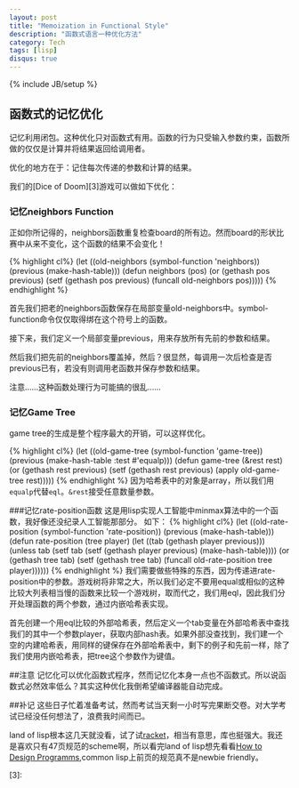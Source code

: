 ```yaml
---
layout: post
title: "Memoization in Functional Style"
description: "函数式语言一种优化方法"
category: Tech
tags: [lisp]
disqus: true
---
```

{% include JB/setup %}
## 函数式的记忆优化
记忆利用闭包。这种优化只对函数式有用。函数的行为只受输入参数约束，函数所做的仅仅是计算并将结果返回给调用者。

优化的地方在于：记住每次传递的参数和计算的结果。

我们的[Dice of Doom][3]游戏可以做如下优化：

### 记忆neighbors Function
正如你所记得的，neighbors函数重复检查board的所有边。然而board的形状比赛中从来不变化，这个函数的结果不会变化！

{% highlight cl%}
(let ((old-neighbors (symbol-function 'neighbors))
      (previous (make-hash-table)))
  (defun neighbors (pos)
    (or (gethash pos previous)
        (setf (gethash pos previous) (funcall old-neighbors pos)))))
{% endhighlight %}

首先我们把老的neighbors函数保存在局部变量old-neighbors中。symbol-function命令仅仅取得绑在这个符号上的函数。

接下来，我们定义一个局部变量previous，用来存放所有先前的参数和结果。

然后我们把先前的neighbors覆盖掉，然后？很显然，每调用一次后检查是否previous已有，若没有则调用老函数并保存参数和结果。

注意……这种函数处理行为可能搞的很乱……

### 记忆Game Tree
game tree的生成是整个程序最大的开销，可以这样优化。

{% highlight cl%}
(let ((old-game-tree (symbol-function 'game-tree))
      (previous (make-hash-table :test #'equalp)))
  (defun game-tree (&rest rest)
    (or (gethash rest previous)
       (setf (gethash rest previous) (apply old-game-tree rest)))))
{% endhighlight %}
因为哈希表中的对象是array，所以我们用`equalp`代替`eql`。`&rest`接受任意数量参数。

###记忆rate-position函数
这是用lisp实现人工智能中minmax算法中的一个函数，我好像还没纪录人工智能那部分。
如下：
{% highlight cl%}
(let ((old-rate-position (symbol-function 'rate-position))
      (previous (make-hash-table)))
  (defun rate-position (tree player)
    (let ((tab (gethash player previous)))
      (unless tab
        (setf tab (setf (gethash player previous) (make-hash-table))))
      (or (gethash tree tab)
          (setf (gethash tree tab)
                (funcall old-rate-position tree player))))))
{% endhighlight %}
我们需要做些特殊的东西，因为传递进rate-position中的参数。游戏树将非常之大，所以我们必定不要用equal或相似的这种比较大列表相当慢的函数来比较一个游戏树，取而代之，我们用eql，因此我们分开处理函数的两个参数，通过内嵌哈希表实现。

首先创建一个用eql比较的外部哈希表，然后定义一个tab变量在外部哈希表中查找我们的其中一个参数player，获取内部hash表。如果外部没查找到，我们建一个空的内建哈希表，用同样的键保存在外部哈希表中，剩下的例子和先前一样，除了我们使用内嵌哈希表，把tree这个参数作为键值。

##注意
记忆化可以优化函数式程序，然而记忆化本身一点也不函数式。所以说函数式必然效率低么？其实这种优化我倒希望编译器能自动完成。

##补记
这些日子忙着准备考试，然而考试当天剩一小时写完果断交卷。对大学考试已经没任何想法了，浪费我时间而已。

land of lisp根本这几天就没看，试了试[racket][1]，相当有意思，库也挺强大。我还是喜欢只有47页规范的scheme啊，所以看完land of lisp想先看看[How to Design Programms][2],common lisp上前页的规范真不是newbie friendly。

[1]: http://racket-lang.org/
[2]: http://htdp.org
[3]: 
